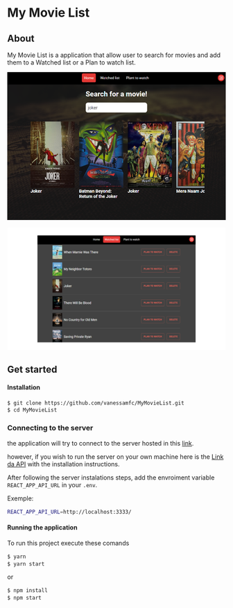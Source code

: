 
# My Movie List
## About

My Movie List is a application that allow user to search for movies and add them to a Watched list or a Plan to watch list.

![Home Page](/readmeImg/home.png?raw=true "Home Page")

![Whatched List Page](/readmeImg/watchedList.svg?raw=true "Whatched List Page")

 
## Get started 

#### Installation

```sh
$ git clone https://github.com/vanessamfc/MyMovieList.git
$ cd MyMovieList
``` 


### Connecting to the server

the application will try to connect to the server  hosted in this [link](https://mmlapi.projectargos.tech/).

however, if you wish to run the server on your own machine here is the [Link da API](https://mmlapi.projectargos.tech/) with the installation instructions.

After following the server instalations steps, add the envroiment variable `REACT_APP_API_URL` in your `.env`.

Exemple: 

```sh
REACT_APP_API_URL=http://localhost:3333/
``` 

#### Running the application

To run this project execute these comands
```sh
$ yarn
$ yarn start
``` 

or

```sh
$ npm install
$ npm start
``` 